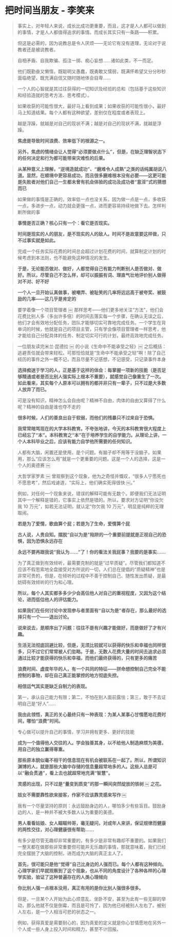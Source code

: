 # 把时间当朋友 - 李笑来

> 事实上，对年轻人来说，成长比成功更重要，而且，这才是人人都可以做到的事情，才是人人都值得追求的事情。而成长其实只有一条路——积累。

> 但这是必需的，因为说教总是令人厌烦——无论它有没有道理，无论对于说教者还是被说教者。

> 自相矛盾、自我欺骗、孤注一掷、痴心妄想……诸如此类，不一而足。

> 他们既勤奋又懒惰，既聪明又愚蠢，既勇敢又懦弱，既满怀希望又分分秒秒面临绝望，既充满自信又随时随地体会自卑……

> 一个人的心智就是其过往获得的一切知识及经验的总和（包括基于这些知识和经验造就的思考方法、思考模式）。

> 如果收获的可能性很大，最好马上看到成果；如果收获的可能性很小，最好马上知道结果。每个人都有这种欲望，差别仅在程度或者表现上。

> 越是浮躁，就越是对自己的现状不满；越是对自己的现状不满，就越是浮躁。

> **焦虑是导致时间浪费、效率低下的根源之一。**

> **另外，焦虑的情绪会让人觉得“必须要做点什么”，但是，在缺乏理智状态下的任何决定和行为都可能带来灾难性的后果。**

> **从某种意义上理解，“逆境造就成功”、“磨难令人成熟”之类的话纯属胡说八道。显然，在顺境中更容易成功，而且很多磨难根本没有必要——这更可能是失败者对他们自己一生都未曾有机会体验的成功及成功者“意淫”式的猜想而已**

> 如果做的事情是正确的，效率低一点也没关系，因为做一点是一点，多收获一点，多进步一点，动力就会更强一点，进而更容易持续地做下去。怎样判断所做的事

> **事情是否正确？核心只有一个：看它是否现实。**

> **时间是现实的人的朋友，是不现实的人的敌人。时间不是故意要这样做，只不过事实就是如此。**

> 完成一个任务实际花费的时间总会超过计划花费的时间，就算制定计划的时候考虑到本法则，也不能避免这种情况的发生。

> **于是，无论能否做对、做好，人都觉得自己有能力判断别人是否做对、做好。所以，尽管自己不怎么样，却可以振振有词、理直气壮地评价别人做得对不对、好不好**

> **一个人一旦开始认真做事，被嘲弄、被耻笑的几率将远远高于被夸奖、被鼓励的几率——这几乎是肯定的**

> 要学着像一个项目管理者 ￼ 那样思考——他们更多地关注“方法”，他们会花费比别人多（多出许多倍）的时间去落实每一个步骤，在确认无误之后，他们才会有效地分配任务，团队才能够切实可靠地完成任务。一个学生在背单词的时候，他就是自己的项目主管，只有学会像项目管理者一样思考，他才能给自己分配具体的任务、制定切实可行的计划，最终高效地完成任务。

> 一位朋友读完米兰·昆德拉 ￼ 的小说《生命中不能承受之轻》￼ 之后概括：逃避责任就会带来轻松，可那恰恰就是“生命中不能承受之轻”啊！除了自己经历的事件之外一概不记，而且尽量不记感想，不记感受，只记录事件本身

> **选择痴迷于学习的人，正是基于这样的体会：每掌握一项新的技能（是否足够精通或者是否比别人强实际上根本不重要），就感觉自己像重生了一次。如此看来，其实每个人原本可以拥有的都并非只有一辈子，只不过是大多数人放弃了而已。**

> 可是没有知识，精神怎么会自由呢？精神不自由，肉体的自由又算得了什么呢？精神的自由是谁也夺不走的

> **很多时候，人们的善良出自于软弱，而他们的残暴只不过来自于恐惧。**

> **我常常暗骂现在的大学本科教育。不夸张地讲，今天的本科教育很大程度上已经忘了“本”。本科教育之“本”在于培养学生的自学能力。从理论上讲，一个人本科毕业之后，应该有能力自学他所需要的任何知识。**

> 人都有大脑，闲置还是使用，是个问题。有脑子却不用等于没脑子。如果用，那么“应该怎么用”就是一个更重要的问题。这是一个人的选择，这是一个人的奥德赛 ￼

> 大哲学家罗素 ￼ 曾观察到这个现象，他为之奇怪并慨叹，“很多人宁愿死也不愿思考”，然后戏谑道，“实际上，他们确实死得很快 ￼。”

> 例如，对任何一个现象来说，错误的解释可能有无数个。即便我们无法证明其中一个解释是错的，它事实上依然是错的。所以，要求对方证明“你没欠我 10 万元”，如若无法证明，就认定“你欠我 10 万元”，明显是纯粹的无理取闹。

> **若是为了爱情，歌曲算个屁；若是为了生命，爱情算个屁**

> **古人说，人贵自知。摆脱“自以为是”陷阱的一个重要前提就是正视自己的恐惧，因为恐惧永远存在**

> **永远不要再跟我说“我认为……”了！你的看法关我屁事？我要的是事实……**

> 为了真正做到有效倾听，最需要克制的就是“过早质疑”。尽管我们都知道不应该不假思索地全盘接受对方所说的一切，人们总在提倡的“质疑精神”也是非常可贵的，但是，在倾听的过程中不善于控制自己、随性发出质疑，是最妨碍有效倾听的行为和心理。

> **所以，每个人其实都多多少少会高估他人对自己的重视程度，又因为这个结论，进而低估他人的评估能力。**

> **如果我们在任何讨论中发现参与者里面有“自以为是”者存在，那么最好的选择只有一个——退出讨论。**

> **说来说去，是顺序出了问题：往往不是有兴趣才能做好，而是做好了才有兴趣。**

> **生活无法彻底回避比较，但是，无须比较就可以获得的快乐和幸福也同样很多，只不过它们常常被人们忽略。于是，无数人花费大量的时间去追求必须通过比较才能获得的快乐和幸福，而他们最终获得的，只有更多的痛苦**

> **浪费时间、虚度年华的人，有一个共同的特征——拼命想控制自己完全不能控制的事物，却在自己真正能掌控的地方彻底失控。**

> **相信运气其实是缺乏自制力的表现。**

> 第一，承认自己能力有限；第二，不怕在别人面前露怯；第三，敢于不去证明自己是“好人”……

> **我由此领悟，真正的关心最终只有一种表现：为某人某事心甘情愿地花费时间，哪怕“浪费”时间。**

> 专心做可以提升自己的事情，学习并拥有更多、更好的技能

> **成为一个值得他人交往的人。学会独善其身，以不给他人制造麻烦为美德，用自己的独立赢得尊重。**

> **那些原本貌似毫不相干的信息现在有机会被联系在一起了。所以，所谓知识渊博的人，就是那些大脑中存储的信息量超常地多的人。这些人总是可以“融会贯通”，看上去也就超常地充满“智慧”。**

> **灵感的出现，只不过是“量变到质变”的那一瞬间突然绽放的铁树 ￼ 之花。**

> **妓女不需要靠性欲来接客，作家不应该靠灵感来写作 ￼**

> 我有一个尽量坚持的原则：永远鼓励身边的人，哪怕多少有些盲目。鼓励身边的人，是一种并不被大多数人认为重要的美德。

> **男人看看姑娘、女人瞄瞄帅哥，毫无疑问，对成年人来讲，保证规律而健康的两性交往，对心理健康很有帮助……**

> 有多少是尽管无趣却非常重要的，有多少是非常有趣却不重要的。如果我们一整天都在做那些非常重要但可能并无乐趣的事情，那就意味着，我们已经完全摆脱了大脑的控制，进而成为大脑的真正主人了。

> **首先，很可能只是他“觉得”自己比身边的人强而已。每个人都有这种倾向。心理学家们早就观察到了这个现象，也从不同的角度设计了各种各样的心理学实验，验证了这种普遍存在的人类心理倾向**

> **你比别人强一点根本没用，真正有用的是你比别人强很多很多。**

> 但是，一旦某个人开始为此心烦意乱、坐卧不安，甚至为此有一些无聊的举动，那么他就不仅是倒霉，而且是可怜了，因为他已经被别人左右了。被别人左右，是一个人相当可悲的状态之一。

> 例如，获得真爱是需要耐心的，因为真爱的定义就是你心甘情愿地在另外一个人或一些人身上投入时间和精力，甚至不计回报。
